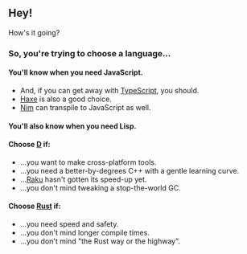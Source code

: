 ## Hey!

How's it going?

### So, you're trying to choose a language...

#### You'll know when you need JavaScript.
* And, if you can get away with [TypeScript](https://www.typescript-lang.org/index.html), you should.
* [Haxe](https://haxe.org) is also a good choice.
* [Nim](https://nim-lang.org) can transpile to JavaScript as well.

#### You'll also know when you need Lisp.

#### Choose [D](https://dlang.org) if:
* ...you want to make cross-platform tools.
* ...you need a better-by-degrees C++ with a gentle learning curve.
* ...[Raku](https://raku.org) hasn't gotten its speed-up yet.
* ...you don't mind tweaking a stop-the-world GC.

#### Choose [Rust](http://rust-lang.org) if:
* ...you need speed and safety.
* ...you don't mind longer compile times.
* ...you don't mind "the Rust way or the highway".
